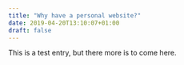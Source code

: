 ```yaml
---
title: "Why have a personal website?"
date: 2019-04-20T13:10:07+01:00
draft: false
---
```


This is a test entry, but there more is to come here.